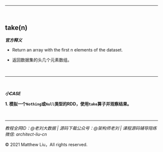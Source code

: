 

---

<br>

## take(n)

**_官方释义_**

- Return an array with the first n elements of the dataset.

<div class="hint">

- 返回数据集的头几个元素数组。

</div>

<br>

---

<br>

**_小CASE_**

**1. 模拟一个`Nothing`或`Null`类型的RDD，使用`take`算子并观察结果。**

<br>

---

_教程全网ID：@老刘大数据 | 源码下载公众号：@架构师老刘 | 课程源码辅导陪练微信: architect-liu-cn_

© 2021 Matthew Liu，All rights reserved. 